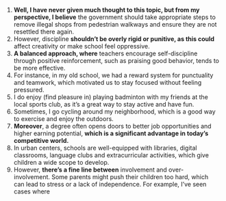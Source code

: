 1. **Well, I have never given much thought to this topic, but from my perspective, I believe** the government should take appropriate steps to remove illegal shops from pedestrian walkways and ensure they are not resettled there again.
2. However, discipline **shouldn’t be overly rigid or punitive, as this could** affect creativity or make school feel oppressive.
3. **A balanced approach, where** teachers encourage self-discipline through positive reinforcement, such as praising good behavior, tends to be more effective.
4. For instance, in my old school, we had a reward system for punctuality and teamwork, which motivated us to stay focused without feeling pressured.
5. I do enjoy (find pleasure in) playing badminton with my friends at the local sports club, as it’s a great way to stay active and have fun.
6. Sometimes, I go cycling around my neighborhood, which is a good way to exercise and enjoy the outdoors.
7. **Moreover**, a degree often opens doors to better job opportunities and higher earning potential, **which is a significant advantage in today’s competitive world.**
8. In urban centers, schools are well-equipped with libraries, digital classrooms, language clubs and extracurricular activities, which give children a wide scope to develop.
9. However, **there’s a fine line between** involvement and over-involvement. Some parents might push their children too hard, which can lead to stress or a lack of independence. For example, I’ve seen cases where
